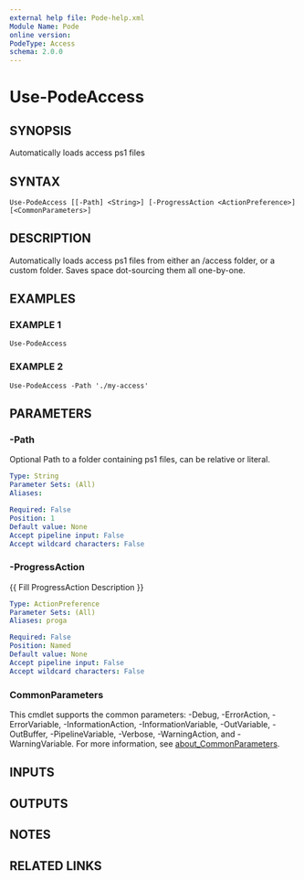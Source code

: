 ```yaml
---
external help file: Pode-help.xml
Module Name: Pode
online version:
PodeType: Access
schema: 2.0.0
---
```


# Use-PodeAccess

## SYNOPSIS
Automatically loads access ps1 files

## SYNTAX

```
Use-PodeAccess [[-Path] <String>] [-ProgressAction <ActionPreference>] [<CommonParameters>]
```

## DESCRIPTION
Automatically loads access ps1 files from either an /access folder, or a custom folder.
Saves space dot-sourcing them all one-by-one.

## EXAMPLES

### EXAMPLE 1
```
Use-PodeAccess
```

### EXAMPLE 2
```
Use-PodeAccess -Path './my-access'
```

## PARAMETERS

### -Path
Optional Path to a folder containing ps1 files, can be relative or literal.

```yaml
Type: String
Parameter Sets: (All)
Aliases:

Required: False
Position: 1
Default value: None
Accept pipeline input: False
Accept wildcard characters: False
```

### -ProgressAction
{{ Fill ProgressAction Description }}

```yaml
Type: ActionPreference
Parameter Sets: (All)
Aliases: proga

Required: False
Position: Named
Default value: None
Accept pipeline input: False
Accept wildcard characters: False
```

### CommonParameters
This cmdlet supports the common parameters: -Debug, -ErrorAction, -ErrorVariable, -InformationAction, -InformationVariable, -OutVariable, -OutBuffer, -PipelineVariable, -Verbose, -WarningAction, and -WarningVariable. For more information, see [about_CommonParameters](http://go.microsoft.com/fwlink/?LinkID=113216).

## INPUTS

## OUTPUTS

## NOTES

## RELATED LINKS
